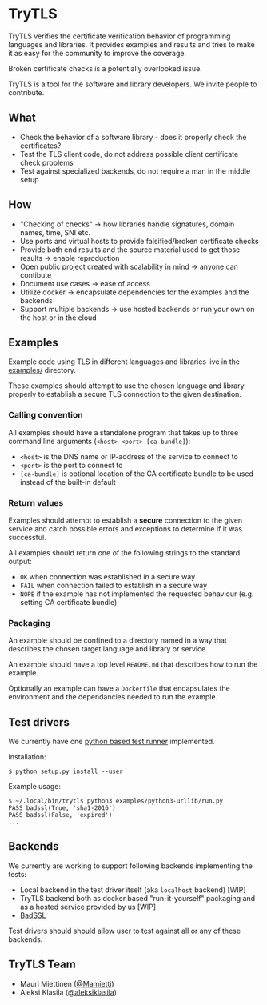 # TryTLS

TryTLS verifies the certificate verification behavior of programming languages and libraries. It provides examples and results and tries to make it as easy for the community to improve the coverage.

Broken certificate checks is a potentially overlooked issue.

TryTLS is a tool for the software and library developers. We invite people to contribute.

## What

 * Check the behavior of a software library - does it properly check the certificates?
 * Test the TLS client code, do not address possible client certificate check problems
 * Test against specialized backends, do not require a man in the middle setup

## How

 * "Checking of checks" -> how libraries handle signatures, domain names, time, SNI etc.
 * Use ports and virtual hosts to provide falsified/broken certificate checks
 * Provide both end results and the source material used to get those results -> enable reproduction
 * Open public project created with scalability in mind -> anyone can contibute
 * Document use cases -> ease of access
 * Utilize docker -> encapsulate dependencies for the examples and the backends
 * Support multiple backends -> use hosted backends or run your own on the host or in the cloud

## Examples

Example code using TLS in different languages and libraries live in
the [examples/](examples/) directory.

These examples should attempt to use the chosen language and library
properly to establish a secure TLS connection to the given destination.

### Calling convention

All examples should have a standalone program that takes up to three command
line arguments (`<host> <port> [ca-bundle]`):

 * `<host>` is the DNS name or IP-address of the service to connect to
 * `<port>` is the port to connect to
 * `[ca-bundle]` is optional location of the CA certificate bundle to be used
 instead of the built-in default

### Return values

Examples should attempt to establish a **secure** connection to the given
service and catch possible errors and exceptions to determine if it was successful.

All examples should return one of the following strings to the standard output:

 * `OK` when connection was established in a secure way
 * `FAIL` when connection failed to establish in a secure way
 * `NOPE` if the example has not implemented the requested behaviour (e.g. setting
   CA certificate bundle)

### Packaging

An example should be confined to a directory named in a way that describes the
chosen target language and library or service.

An example should have a top level `README.md` that describes how to run the example.

Optionally an example can have a `Dockerfile` that encapsulates the environment
and the dependancies needed to run the example.

## Test drivers

We currently have one [python based test runner](showrunner/) implemented.

Installation:

```console
$ python setup.py install --user
```

Example usage:

```console
$ ~/.local/bin/trytls python3 examples/python3-urllib/run.py
PASS badssl(True, 'sha1-2016')
PASS badssl(False, 'expired')
...
```

## Backends

We currently are working to support following backends implementing the tests:

 * Local backend in the test driver itself (aka `localhost` backend) [WIP]
 * TryTLS backend both as docker based "run-it-yourself" packaging and as a
 hosted service provided by us [WIP]
 * [BadSSL](https://badssl.com)

Test drivers should should allow user to test against all or any of these backends.

## TryTLS Team

 * Mauri Miettinen ([@Mamietti](https://github.com/Mamietti))
 * Aleksi Klasila ([@aleksiklasila](https://github.com/aleksiklasila))
